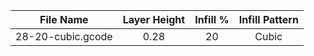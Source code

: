 |File Name|Layer Height|Infill %|Infill Pattern|
|:---:|:---:|:---:|:---:|
|28-20-cubic.gcode|0.28|20|Cubic|
